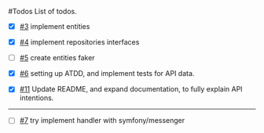 #Todos
List of todos.

-[x] [#3](https://github.com/Dev-Int/carte-api/issues/3) implement entities

-[x] [#4](https://github.com/Dev-Int/carte-api/issues/4) implement repositories interfaces

-[ ] [#5](https://github.com/Dev-Int/carte-api/issues/5) create entities faker

-[x] [#6](https://github.com/Dev-Int/carte-api/issues/6) setting up ATDD, and implement tests for API data.

-[x] [#11](https://github.com/Dev-Int/carte-api/issues/11) Update README, and expand documentation, to fully explain API intentions.

---

-[ ] [#7](https://github.com/Dev-Int/carte-api/issues/7) try implement handler with symfony/messenger
